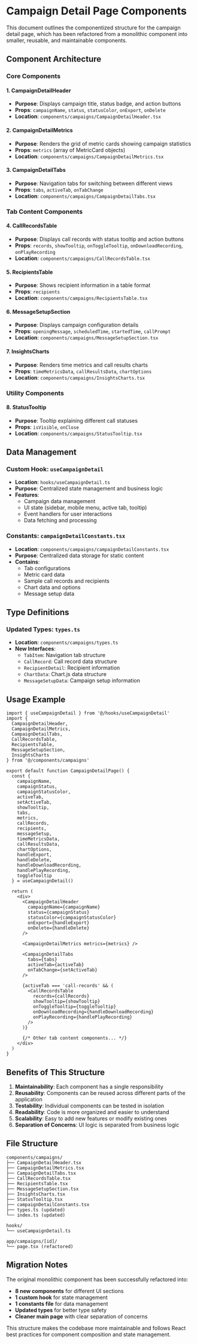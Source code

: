# Campaign Detail Page Components

This document outlines the componentized structure for the campaign detail page, which has been refactored from a monolithic component into smaller, reusable, and maintainable components.

## Component Architecture

### Core Components

#### 1. **CampaignDetailHeader**
- **Purpose**: Displays campaign title, status badge, and action buttons
- **Props**: `campaignName`, `status`, `statusColor`, `onExport`, `onDelete`
- **Location**: `components/campaigns/CampaignDetailHeader.tsx`

#### 2. **CampaignDetailMetrics**
- **Purpose**: Renders the grid of metric cards showing campaign statistics
- **Props**: `metrics` (array of MetricCard objects)
- **Location**: `components/campaigns/CampaignDetailMetrics.tsx`

#### 3. **CampaignDetailTabs**
- **Purpose**: Navigation tabs for switching between different views
- **Props**: `tabs`, `activeTab`, `onTabChange`
- **Location**: `components/campaigns/CampaignDetailTabs.tsx`

### Tab Content Components

#### 4. **CallRecordsTable**
- **Purpose**: Displays call records with status tooltip and action buttons
- **Props**: `records`, `showTooltip`, `onToggleTooltip`, `onDownloadRecording`, `onPlayRecording`
- **Location**: `components/campaigns/CallRecordsTable.tsx`

#### 5. **RecipientsTable**
- **Purpose**: Shows recipient information in a table format
- **Props**: `recipients`
- **Location**: `components/campaigns/RecipientsTable.tsx`

#### 6. **MessageSetupSection**
- **Purpose**: Displays campaign configuration details
- **Props**: `openingMessage`, `scheduledTime`, `startedTime`, `callPrompt`
- **Location**: `components/campaigns/MessageSetupSection.tsx`

#### 7. **InsightsCharts**
- **Purpose**: Renders time metrics and call results charts
- **Props**: `timeMetricsData`, `callResultsData`, `chartOptions`
- **Location**: `components/campaigns/InsightsCharts.tsx`

### Utility Components

#### 8. **StatusTooltip**
- **Purpose**: Tooltip explaining different call statuses
- **Props**: `isVisible`, `onClose`
- **Location**: `components/campaigns/StatusTooltip.tsx`

## Data Management

### Custom Hook: `useCampaignDetail`
- **Location**: `hooks/useCampaignDetail.ts`
- **Purpose**: Centralized state management and business logic
- **Features**:
  - Campaign data management
  - UI state (sidebar, mobile menu, active tab, tooltip)
  - Event handlers for user interactions
  - Data fetching and processing

### Constants: `campaignDetailConstants.tsx`
- **Location**: `components/campaigns/campaignDetailConstants.tsx`
- **Purpose**: Centralized data storage for static content
- **Contains**:
  - Tab configurations
  - Metric card data
  - Sample call records and recipients
  - Chart data and options
  - Message setup data

## Type Definitions

### Updated Types: `types.ts`
- **Location**: `components/campaigns/types.ts`
- **New Interfaces**:
  - `TabItem`: Navigation tab structure
  - `CallRecord`: Call record data structure
  - `RecipientDetail`: Recipient information
  - `ChartData`: Chart.js data structure
  - `MessageSetupData`: Campaign setup information

## Usage Example

```tsx
import { useCampaignDetail } from '@/hooks/useCampaignDetail'
import {
  CampaignDetailHeader,
  CampaignDetailMetrics,
  CampaignDetailTabs,
  CallRecordsTable,
  RecipientsTable,
  MessageSetupSection,
  InsightsCharts
} from '@/components/campaigns'

export default function CampaignDetailPage() {
  const {
    campaignName,
    campaignStatus,
    campaignStatusColor,
    activeTab,
    setActiveTab,
    showTooltip,
    tabs,
    metrics,
    callRecords,
    recipients,
    messageSetup,
    timeMetricsData,
    callResultsData,
    chartOptions,
    handleExport,
    handleDelete,
    handleDownloadRecording,
    handlePlayRecording,
    toggleTooltip
  } = useCampaignDetail()

  return (
    <div>
      <CampaignDetailHeader
        campaignName={campaignName}
        status={campaignStatus}
        statusColor={campaignStatusColor}
        onExport={handleExport}
        onDelete={handleDelete}
      />
      
      <CampaignDetailMetrics metrics={metrics} />
      
      <CampaignDetailTabs
        tabs={tabs}
        activeTab={activeTab}
        onTabChange={setActiveTab}
      />
      
      {activeTab === 'call-records' && (
        <CallRecordsTable
          records={callRecords}
          showTooltip={showTooltip}
          onToggleTooltip={toggleTooltip}
          onDownloadRecording={handleDownloadRecording}
          onPlayRecording={handlePlayRecording}
        />
      )}
      
      {/* Other tab content components... */}
    </div>
  )
}
```

## Benefits of This Structure

1. **Maintainability**: Each component has a single responsibility
2. **Reusability**: Components can be reused across different parts of the application
3. **Testability**: Individual components can be tested in isolation
4. **Readability**: Code is more organized and easier to understand
5. **Scalability**: Easy to add new features or modify existing ones
6. **Separation of Concerns**: UI logic is separated from business logic

## File Structure

```
components/campaigns/
├── CampaignDetailHeader.tsx
├── CampaignDetailMetrics.tsx
├── CampaignDetailTabs.tsx
├── CallRecordsTable.tsx
├── RecipientsTable.tsx
├── MessageSetupSection.tsx
├── InsightsCharts.tsx
├── StatusTooltip.tsx
├── campaignDetailConstants.tsx
├── types.ts (updated)
└── index.ts (updated)

hooks/
└── useCampaignDetail.ts

app/campaigns/[id]/
└── page.tsx (refactored)
```

## Migration Notes

The original monolithic component has been successfully refactored into:
- **8 new components** for different UI sections
- **1 custom hook** for state management
- **1 constants file** for data management
- **Updated types** for better type safety
- **Cleaner main page** with clear separation of concerns

This structure makes the codebase more maintainable and follows React best practices for component composition and state management. 